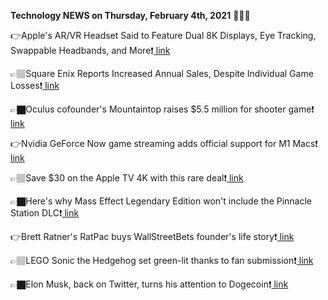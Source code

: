 <b>Technology NEWS on Thursday, February 4th, 2021</b> 📡📡📡 

👉Apple's AR/VR Headset Said to Feature Dual 8K Displays, Eye Tracking, Swappable Headbands, and More❗️<a href='https://techblock.club/?p=9891'> link</a>

👉🏽Square Enix Reports Increased Annual Sales, Despite Individual Game Losses❗️<a href='https://techblock.club/?p=9893'> link</a>

👉🏿Oculus cofounder's Mountaintop raises $5.5 million for shooter game❗️<a href='https://techblock.club/?p=9895'> link</a>

👉Nvidia GeForce Now game streaming adds official support for M1 Macs❗️<a href='https://techblock.club/?p=9897'> link</a>

👉🏽Save $30 on the Apple TV 4K with this rare deal❗️<a href='https://techblock.club/?p=9899'> link</a>

👉🏿Here's why Mass Effect Legendary Edition won't include the Pinnacle Station DLC❗️<a href='https://techblock.club/?p=9901'> link</a>

👉Brett Ratner's RatPac buys WallStreetBets founder's life story❗️<a href='https://techblock.club/?p=9903'> link</a>

👉🏽LEGO Sonic the Hedgehog set green-lit thanks to fan submission❗️<a href='https://techblock.club/?p=9905'> link</a>

👉🏿Elon Musk, back on Twitter, turns his attention to Dogecoin❗️<a href='https://techblock.club/?p=9907'> link</a>

